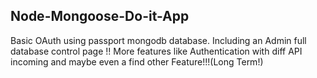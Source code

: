 ## Node-Mongoose-Do-it-App

Basic OAuth using passport mongodb database. Including an Admin full database control page !!
More features like Authentication with diff API incoming and maybe even a find other Feature!!!(Long Term!)
